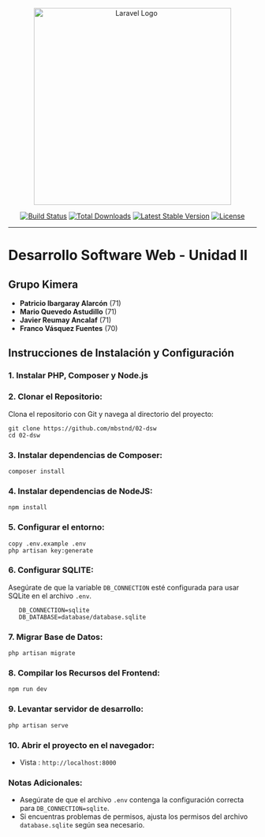 <p align="center"><a href="https://laravel.com" target="_blank"><img src="https://raw.githubusercontent.com/laravel/art/master/logo-lockup/5%20SVG/2%20CMYK/1%20Full%20Color/laravel-logolockup-cmyk-red.svg" width="400" alt="Laravel Logo"></a></p>

<p align="center">
<a href="https://github.com/laravel/framework/actions"><img src="https://github.com/laravel/framework/workflows/tests/badge.svg" alt="Build Status"></a>
<a href="https://packagist.org/packages/laravel/framework"><img src="https://img.shields.io/packagist/dt/laravel/framework" alt="Total Downloads"></a>
<a href="https://packagist.org/packages/laravel/framework"><img src="https://img.shields.io/packagist/v/laravel/framework" alt="Latest Stable Version"></a>
<a href="https://packagist.org/packages/laravel/framework"><img src="https://img.shields.io/packagist/l/laravel/framework" alt="License"></a>
</p>
<hr>


# Desarrollo Software Web - Unidad II

## Grupo Kimera

- **Patricio Ibargaray Alarcón** (71)
- **Mario Quevedo Astudillo** (71)
- **Javier Reumay Ancalaf** (71)
- **Franco Vásquez Fuentes** (70)

## Instrucciones de Instalación y Configuración

### 1. Instalar PHP, Composer y Node.js

### 2. Clonar el Repositorio:
Clona el repositorio con Git y navega al directorio del proyecto:

~~~
git clone https://github.com/mbstnd/02-dsw
cd 02-dsw
~~~

### 3. Instalar dependencias de Composer:
~~~
composer install
~~~

### 4. Instalar dependencias de NodeJS:
~~~
npm install
~~~

### 5. Configurar el entorno:
~~~
copy .env.example .env
php artisan key:generate
~~~

### 6. Configurar SQLITE:
Asegúrate de que la variable `DB_CONNECTION` esté configurada para usar SQLite en el archivo `.env`.

~~~
   DB_CONNECTION=sqlite
   DB_DATABASE=database/database.sqlite
~~~

### 7. Migrar Base de Datos:
~~~
php artisan migrate
~~~

### 8. Compilar los Recursos del Frontend:
~~~
npm run dev
~~~

### 9. Levantar servidor de desarrollo:
~~~
php artisan serve
~~~

### 10. Abrir el proyecto en el navegador:

- Vista : `http://localhost:8000`

### Notas Adicionales:
- Asegúrate de que el archivo `.env` contenga la configuración correcta para `DB_CONNECTION=sqlite`.
- Si encuentras problemas de permisos, ajusta los permisos del archivo `database.sqlite` según sea necesario.
